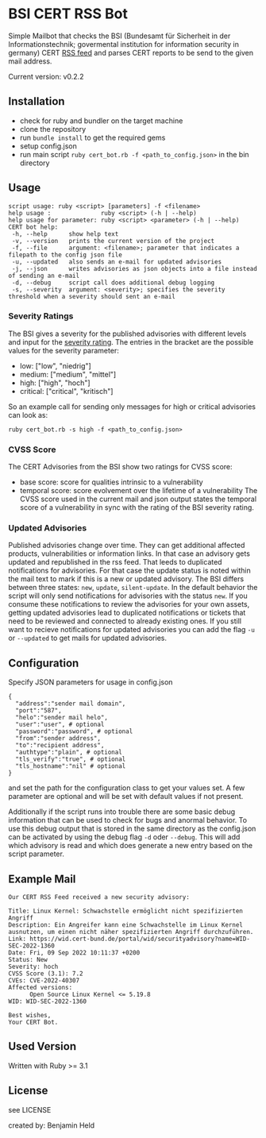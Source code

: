 # BSI CERT RSS Bot
Simple Mailbot that checks the BSI (Bundesamt für Sicherheit in der Informationstechnik; 
govermental institution for information security in germany) 
CERT [RSS feed](https://wid.cert-bund.de/content/public/securityAdvisory/rss) and 
parses CERT reports to be send to the given mail address.

Current version: v0.2.2

## Installation
* check for ruby and bundler on the target machine
* clone the repository
* run `bundle install` to get the required gems
* setup config.json
* run main script `ruby cert_bot.rb -f <path_to_config.json>` in the bin directory

## Usage
```
script usage: ruby <script> [parameters] -f <filename>
help usage :              ruby <script> (-h | --help)
help usage for parameter: ruby <script> <parameter> (-h | --help)
CERT bot help:
 -h, --help      show help text
 -v, --version   prints the current version of the project
 -f, --file      argument: <filename>; parameter that indicates a filepath to the config json file
 -u, --updated   also sends an e-mail for updated advisories
 -j, --json      writes advisories as json objects into a file instead of sending an e-mail
 -d, --debug     script call does additional debug logging
 -s, --severity  argument: <severity>; specifies the severity threshold when a severity should sent an e-mail
 ```

### Severity Ratings
The BSI gives a severity for the published advisories with different levels and input for the 
[severity rating](https://wid.cert-bund.de/portal/wid/fragenundantworten). The entries in the bracket
are the possible values for the severity parameter:
* low: ["low", "niedrig"]
* medium: ["medium", "mittel"]
* high: ["high", "hoch"]
* critical: ["critical", "kritisch"]

So an example call for sending only messages for high or critical advisories can look as:
```
ruby cert_bot.rb -s high -f <path_to_config.json>
```

### CVSS Score
The CERT Advisories from the BSI show two ratings for CVSS score:
* base score: score for qualities intrinsic to a vulnerability
* temporal score: score evolvement over the lifetime of a vulnerability
The CVSS score used in the current mail and json output states the temporal score of a vulnerability in sync with the rating of the BSI severity rating.

### Updated Advisories
Published advisories change over time. They can get additional affected products, vulnerabilities or information links. 
In that case an advisory gets updated and republished in the rss feed. That leeds to duplicated notifications for advisories.
For that case the update status is noted within the mail text to mark if this is a new or updated advisory.
The BSI differs between three states: `new`, `update`, `silent-update`. In the default behavior the script will only send notifications
for advisories with the status `new`. If you consume these notifications to review the advisories for your own assets, getting
updated advisories lead to duplicated notifications or tickets that need to be reviewed and connected to already existing ones.
If you still want to recieve notifications for updated advisories you can add the flag `-u` or `--updated` to get mails for
updated advisories.

## Configuration
Specify JSON parameters for usage in config.json
```
{
  "address":"sender mail domain",
  "port":"587",
  "helo":"sender mail helo",
  "user":"user", # optional
  "password":"password", # optional
  "from":"sender address",
  "to":"recipient address",
  "authtype":"plain", # optional
  "tls_verify":"true", # optional
  "tls_hostname":"nil" # optional
}
```
and set the path for the configuration class to get your values set. A few parameter are optional and will be set with default values if not present.

Additionally if the script runs into trouble there are some basic debug information that can be used to check for bugs and anormal behavior. To use this debug
output that is stored in the same directory as the config.json can be activated by using the debug flag `-d` oder `--debug`. This will add which advisory is
read and which does generate a new entry based on the script parameter.

## Example Mail
```
Our CERT RSS Feed received a new security advisory:

Title: Linux Kernel: Schwachstelle ermöglicht nicht spezifizierten Angriff
Description: Ein Angreifer kann eine Schwachstelle im Linux Kernel ausnutzen, um einen nicht näher spezifizierten Angriff durchzuführen.
Link: https://wid.cert-bund.de/portal/wid/securityadvisory?name=WID-SEC-2022-1360
Date: Fri, 09 Sep 2022 10:11:37 +0200
Status: New
Severity: hoch
CVSS Score (3.1): 7.2
CVEs: CVE-2022-40307
Affected versions:
      Open Source Linux Kernel <= 5.19.8
WID: WID-SEC-2022-1360

Best wishes,
Your CERT Bot.
```

## Used Version
Written with Ruby >= 3.1

## License
see LICENSE

created by: Benjamin Held
